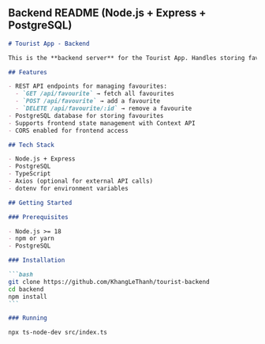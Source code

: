 ## **Backend README (Node.js + Express + PostgreSQL)**

````markdown
# Tourist App - Backend

This is the **backend server** for the Tourist App. Handles storing favourites and fetching restaurants/accommodations using Geoapify API.

## Features

- REST API endpoints for managing favourites:
  - `GET /api/favourite` → fetch all favourites
  - `POST /api/favourite` → add a favourite
  - `DELETE /api/favourite/:id` → remove a favourite
- PostgreSQL database for storing favourites
- Supports frontend state management with Context API
- CORS enabled for frontend access

## Tech Stack

- Node.js + Express
- PostgreSQL
- TypeScript
- Axios (optional for external API calls)
- dotenv for environment variables

## Getting Started

### Prerequisites

- Node.js >= 18
- npm or yarn
- PostgreSQL

### Installation

```bash
git clone https://github.com/KhangLeThanh/tourist-backend
cd backend
npm install
```

### Running

npx ts-node-dev src/index.ts
````
